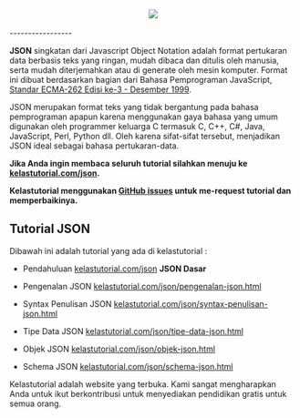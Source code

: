 <div align="center">
  <img src="https://www.tensorflow.org/images/tf_logo_transp.png"><br><br>
</div>
-----------------

**JSON** singkatan dari Javascript Object Notation adalah format pertukaran data berbasis teks yang ringan, mudah dibaca dan ditulis oleh manusia, serta mudah diterjemahkan atau di generate oleh mesin komputer. Format ini dibuat berdasarkan bagian dari Bahasa Pemprograman JavaScript, [Standar ECMA-262 Edisi ke-3 - Desember 1999](http://www.ecma-international.org/publications/files/ecma-st/ECMA-262.pdf).

JSON merupakan format teks yang tidak bergantung pada bahasa pemprograman apapun karena menggunakan gaya bahasa yang umum digunakan oleh programmer keluarga C termasuk C, C++, C#, Java, JavaScript, Perl, Python dll. Oleh karena sifat-sifat tersebut, menjadikan JSON ideal sebagai bahasa pertukaran-data.

**Jika Anda ingin membaca seluruh tutorial silahkan menuju ke [kelastutorial.com/json](https://kelastutorial.com/json/pengenalan-json.html).**

**Kelastutorial menggunakan [GitHub issues](https://github.com/kelastutorial/json-tutorial/issues) untuk me-request tutorial dan memperbaikinya.**

## Tutorial JSON

Dibawah ini adalah tutorial yang ada di kelastutorial :

* Pendahuluan [kelastutorial.com/json](https://kelastutorial.com/json)
**JSON Dasar**

* Pengenalan JSON [kelastutorial.com/json/pengenalan-json.html](https://kelastutorial.com/json/pengenalan-json.html)
* Syntax Penulisan JSON [kelastutorial.com/json/syntax-penulisan-json.html](https://kelastutorial.com/json/syntax-penulisan-json.html)
* Tipe Data JSON [kelastutorial.com/json/tipe-data-json.html](https://kelastutorial.com/json/tipe-data-json.html)
* Objek JSON [kelastutorial.com/json/objek-json.html](https://kelastutorial.com/json/objek-json.html)
* Schema JSON [kelastutorial.com/json/schema-json.html](https://kelastutorial.com/json/schema-json.html)

Kelastutorial adalah website yang terbuka. Kami sangat mengharapkan Anda untuk ikut berkontribusi untuk menyediakan pendidikan gratis untuk semua orang.
